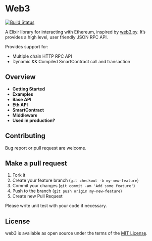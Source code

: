 # Web3

[![Build Status](https://app.travis-ci.com/zven21/web3.svg?branch=main)](https://app.travis-ci.com/zven21/web3)

A Elixir library for interacting with Ethereum, inspired by [web3.py](https://github.com/ethereum/web3.py). It’s provides a high level, user friendly JSON RPC API.

Provides support for:

- Multiple chain HTTP RPC API
- Dynamic && Compiled SmartContract call and transaction

## Overview

- **Getting Started**
- **Examples**
- **Base API**
- **Eth API**
- **SmartContract**
- **Middleware**
- **Used in production?**

## **Contributing**

Bug report or pull request are welcome.

## **Make a pull request**

1. Fork it
2. Create your feature branch (`git checkout -b my-new-feature`)
3. Commit your changes (`git commit -am 'Add some feature'`)
4. Push to the branch (`git push origin my-new-feature`)
5. Create new Pull Request

Please write unit test with your code if necessary.

## **License**

web3 is available as open source under the terms of the [MIT License](http://opensource.org/licenses/MIT).

